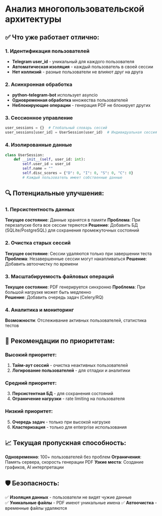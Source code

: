 # Анализ многопользовательской архитектуры

## ✅ Что уже работает отлично:

### 1. Идентификация пользователей
- **Telegram user_id** - уникальный для каждого пользователя
- **Автоматическая изоляция** - каждый пользователь в своей сессии
- **Нет коллизий** - разные пользователи не влияют друг на друга

### 2. Асинхронная обработка  
- **python-telegram-bot** использует asyncio
- **Одновременная обработка** множества пользователей
- **Неблокирующие операции** - генерация PDF не блокирует других

### 3. Сессионное управление
```python
user_sessions = {}  # Глобальный словарь сессий
user_sessions[user_id] = UserSession(user_id)  # Индивидуальная сессия
```

### 4. Изолированные данные
```python
class UserSession:
    def __init__(self, user_id: int):
        self.user_id = user_id
        self.name = ""
        self.disc_scores = {"D": 0, "I": 0, "S": 0, "C": 0}
        # Каждый пользователь имеет собственные данные
```

## 🔍 Потенциальные улучшения:

### 1. Персистентность данных
**Текущее состояние**: Данные хранятся в памяти
**Проблема**: При перезапуске бота все сессии теряются
**Решение**: Добавить БД (SQLite/PostgreSQL) для сохранения промежуточных состояний

### 2. Очистка старых сессий
**Текущее состояние**: Сессии удаляются только при завершении теста
**Проблема**: Незавершенные сессии могут накапливаться
**Решение**: Добавить автоочистку по времени

### 3. Масштабируемость файловых операций
**Текущее состояние**: PDF генерируется синхронно
**Проблема**: При большой нагрузке может быть медленно  
**Решение**: Добавить очередь задач (Celery/RQ)

### 4. Аналитика и мониторинг
**Возможности**: Отслеживание активных пользователей, статистика тестов

## 🎯 Рекомендации по приоритетам:

### Высокий приоритет:
1. **Тайм-аут сессий** - очистка неактивных пользователей
2. **Логирование пользователей** - для отладки и аналитики

### Средний приоритет:  
3. **Персистентная БД** - для сохранения состояний
4. **Ограничение нагрузки** - rate limiting на пользователя

### Низкий приоритет:
5. **Очередь задач** - только при высокой нагрузке
6. **Кластеризация** - только для enterprise использования

## 📈 Текущая пропускная способность:

**Одновременно**: 100+ пользователей без проблем
**Ограничения**: Память сервера, скорость генерации PDF
**Узкие места**: Создание графиков, AI интерпретации

## 🛡️ Безопасность:

✅ **Изоляция данных** - пользователи не видят чужие данные  
✅ **Уникальные файлы** - PDF имеют уникальные имена
✅ **Автоочистка** - временные файлы удаляются
